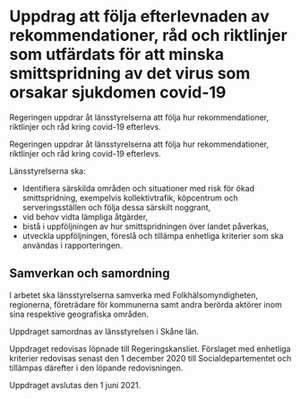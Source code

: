 # Uppdrag att följa efterlevnaden av rekommendationer, råd och riktlinjer som utfärdats för att minska smittspridning av det virus som orsakar sjukdomen covid-19

Regeringen uppdrar åt länsstyrelserna att följa hur rekommendationer, riktlinjer och råd kring covid-19 efterlevs.

Regeringen uppdrar åt länsstyrelserna att följa hur rekommendationer, riktlinjer och råd kring covid-19 efterlevs.

Länsstyrelserna ska:
* Identifiera särskilda områden och situationer med risk för ökad smittspridning, exempelvis kollektivtrafik, köpcentrum och serveringsställen och följa dessa särskilt noggrant,
* vid behov vidta lämpliga åtgärder,
* bistå i uppföljningen av hur smittspridningen över landet påverkas,
* utveckla uppföljningen, föreslå och tillämpa enhetliga kriterier som ska användas i rapporteringen.

## Samverkan och samordning

I arbetet ska länsstyrelserna samverka med Folkhälsomyndigheten,
regionerna, företrädare för kommunerna samt andra berörda
aktörer inom sina respektive geografiska områden.

Uppdraget samordnas av länsstyrelsen i Skåne län.


Uppdraget redovisas löpnade till Regeringskansliet. Förslaget med enhetliga kriterier redovisas senast den 1 december 2020 till Socialdepartementet och tillämpas därefter i den löpande redovisningen.


Uppdraget avslutas den 1 juni 2021.
